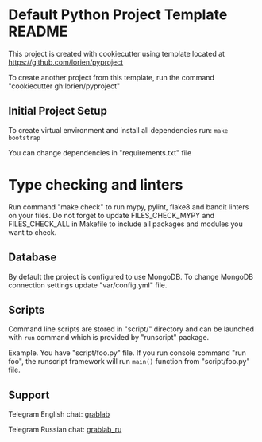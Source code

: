 # Default Python Project Template README

This project is created with cookiecutter using template located at https://github.com/lorien/pyproject

To create another project from this template, run the command "cookiecutter gh:lorien/pyproject"


## Initial Project Setup

To create virtual environment and install all dependencies run: `make bootstrap`

You can change dependencies in "requirements.txt" file


# Type checking and linters

Run command "make check" to run mypy, pylint, flake8 and bandit linters on your files. Do not forget
to update FILES\_CHECK\_MYPY and FILES\_CHECK\_ALL in Makefile to include all packages and modules
you want to check.


## Database

By default the project is configured to use MongoDB. To change MongoDB connection settings update "var/config.yml" file.


## Scripts

Command line scripts are stored in "script/" directory and can be launched with `run`
command which is provided by "runscript" package.

Example. You have "script/foo.py" file. If you run console command "run foo", the runscript
framework will run `main()` function from "script/foo.py" file.


## Support

Telegram English chat: [grablab](https://t.me/grablab)

Telegram Russian chat: [grablab\_ru](https://t.me/grablab_ru)
